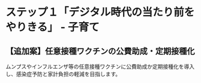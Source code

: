 # ステップ１「デジタル時代の当たり前をやりきる」 - 子育て

## 【追加案】任意接種ワクチンの公費助成・定期接種化
ムンプスやインフルエンザ等の任意接種ワクチンに公費助成か定期接種化を導入し、感染症予防と家計負担の軽減を目指します。